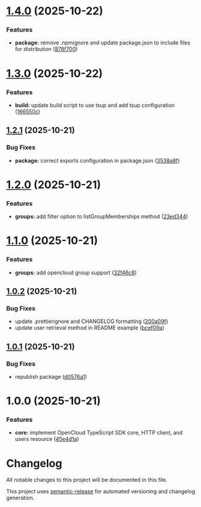 # [1.4.0](https://github.com/relatiocc/opencloud/compare/v1.3.0...v1.4.0) (2025-10-22)


### Features

* **package:** remove .npmignore and update package.json to include files for distribution ([878f700](https://github.com/relatiocc/opencloud/commit/878f70047c845506c86a0b45ea59df1d80cc7f52))

# [1.3.0](https://github.com/relatiocc/opencloud/compare/v1.2.1...v1.3.0) (2025-10-22)


### Features

* **build:** update build script to use tsup and add tsup configuration ([166550c](https://github.com/relatiocc/opencloud/commit/166550c37ccb2ba0ffff8413a1fbeeaa1e63b130))

## [1.2.1](https://github.com/relatiocc/opencloud/compare/v1.2.0...v1.2.1) (2025-10-21)


### Bug Fixes

* **package:** correct exports configuration in package.json ([3538a8f](https://github.com/relatiocc/opencloud/commit/3538a8fb3cb288ea7b877bf98c7737e4dbc4471f))

# [1.2.0](https://github.com/relatiocc/opencloud/compare/v1.1.0...v1.2.0) (2025-10-21)


### Features

* **groups:** add filter option to listGroupMemberships method ([23ed344](https://github.com/relatiocc/opencloud/commit/23ed344c684feb0f0b4544fa78099c3a34e97f5b))

# [1.1.0](https://github.com/relatiocc/opencloud/compare/v1.0.2...v1.1.0) (2025-10-21)


### Features

* **groups:** add opencloud group support ([32f46c8](https://github.com/relatiocc/opencloud/commit/32f46c80b5889282d257e2512e379b1fdcb4e737))

## [1.0.2](https://github.com/relatiocc/opencloud/compare/v1.0.1...v1.0.2) (2025-10-21)


### Bug Fixes

* update .prettierignore and CHANGELOG formatting ([200a09f](https://github.com/relatiocc/opencloud/commit/200a09f4878f0344eaec0436a236fab2df0f6ff2))
* update user retrieval method in README example ([bcef09a](https://github.com/relatiocc/opencloud/commit/bcef09a5973dbe5c97707dec52e8a177b2c1d69f))

## [1.0.1](https://github.com/relatiocc/opencloud/compare/v1.0.0...v1.0.1) (2025-10-21)

### Bug Fixes

* republish package ([d0576a1](https://github.com/relatiocc/opencloud/commit/d0576a1e1fd96fb5d032aa5449e3430432ef3a75))

# 1.0.0 (2025-10-21)

### Features

* **core:** implement OpenCloud TypeScript SDK core, HTTP client, and users resource ([45e4d1a](https://github.com/relatiocc/opencloud/commit/45e4d1a95de89f9e50ef236fbf153d1a77a83885))

# Changelog

All notable changes to this project will be documented in this file.

This project uses [semantic-release](https://github.com/semantic-release/semantic-release) for automated versioning and changelog generation.

